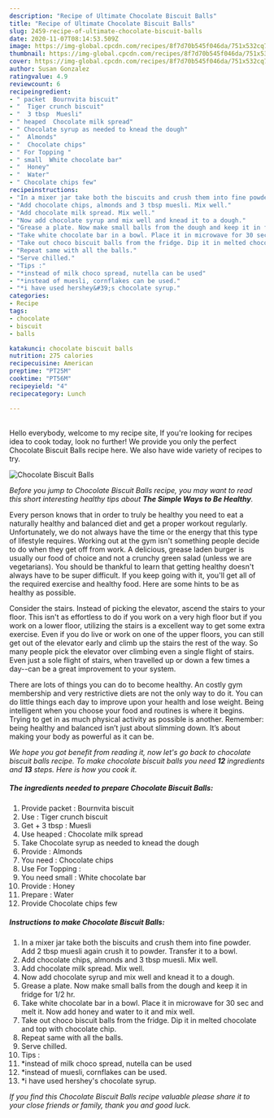 ```yaml
---
description: "Recipe of Ultimate Chocolate Biscuit Balls"
title: "Recipe of Ultimate Chocolate Biscuit Balls"
slug: 2459-recipe-of-ultimate-chocolate-biscuit-balls
date: 2020-11-07T08:14:53.509Z
image: https://img-global.cpcdn.com/recipes/8f7d70b545f046da/751x532cq70/chocolate-biscuit-balls-recipe-main-photo.jpg
thumbnail: https://img-global.cpcdn.com/recipes/8f7d70b545f046da/751x532cq70/chocolate-biscuit-balls-recipe-main-photo.jpg
cover: https://img-global.cpcdn.com/recipes/8f7d70b545f046da/751x532cq70/chocolate-biscuit-balls-recipe-main-photo.jpg
author: Susan Gonzalez
ratingvalue: 4.9
reviewcount: 6
recipeingredient:
- " packet  Bournvita biscuit"
- "  Tiger crunch biscuit"
- "  3 tbsp  Muesli"
- " heaped  Chocolate milk spread"
- " Chocolate syrup as needed to knead the dough"
- "  Almonds"
- "  Chocolate chips"
- " For Topping "
- " small  White chocolate bar"
- "  Honey"
- "  Water"
- " Chocolate chips few"
recipeinstructions:
- "In a mixer jar take both the biscuits and crush them into fine powder. Add 2 tbsp muesli again crush it to powder. Transfer it to a bowl."
- "Add chocolate chips, almonds and 3 tbsp muesli. Mix well."
- "Add chocolate milk spread. Mix well."
- "Now add chocolate syrup and mix well and knead it to a dough."
- "Grease a plate. Now make small balls from the dough and keep it in fridge for 1/2 hr."
- "Take white chocolate bar in a bowl. Place it in microwave for 30 sec and melt it. Now add honey and water to it and mix well."
- "Take out choco biscuit balls from the fridge. Dip it in melted chocolate and top with chocolate chip."
- "Repeat same with all the balls."
- "Serve chilled."
- "Tips :"
- "*instead of milk choco spread, nutella can be used"
- "*instead of muesli, cornflakes can be used."
- "*i have used hershey&#39;s chocolate syrup."
categories:
- Recipe
tags:
- chocolate
- biscuit
- balls

katakunci: chocolate biscuit balls 
nutrition: 275 calories
recipecuisine: American
preptime: "PT25M"
cooktime: "PT56M"
recipeyield: "4"
recipecategory: Lunch

---
```

<br>
Hello everybody, welcome to my recipe site, If you're looking for recipes idea to cook today, look no further! We provide you only the perfect Chocolate Biscuit Balls recipe here. We also have wide variety of recipes to try.
<br>


![Chocolate Biscuit Balls](https://img-global.cpcdn.com/recipes/8f7d70b545f046da/751x532cq70/chocolate-biscuit-balls-recipe-main-photo.jpg)

<i>Before you jump to Chocolate Biscuit Balls recipe, you may want to read this short interesting healthy tips about <strong>The Simple Ways to Be Healthy</strong>.</i>

Every person knows that in order to truly be healthy you need to eat a naturally healthy and balanced diet and get a proper workout regularly. Unfortunately, we do not always have the time or the energy that this type of lifestyle requires. Working out at the gym isn't something people decide to do when they get off from work. A delicious, grease laden burger is usually our food of choice and not a crunchy green salad (unless we are vegetarians). You should be thankful to learn that getting healthy doesn't always have to be super difficult. If you keep going with it, you'll get all of the required exercise and healthy food. Here are some hints to be as healthy as possible.

Consider the stairs. Instead of picking the elevator, ascend the stairs to your floor. This isn't as effortless to do if you work on a very high floor but if you work on a lower floor, utilizing the stairs is a excellent way to get some extra exercise. Even if you do live or work on one of the upper floors, you can still get out of the elevator early and climb up the stairs the rest of the way. So many people pick the elevator over climbing even a single flight of stairs. Even just a sole flight of stairs, when travelled up or down a few times a day--can be a great improvement to your system. 

There are lots of things you can do to become healthy. An costly gym membership and very restrictive diets are not the only way to do it. You can do little things each day to improve upon your health and lose weight. Being intelligent when you choose your food and routines is where it begins. Trying to get in as much physical activity as possible is another. Remember: being healthy and balanced isn’t just about slimming down. It’s about making your body as powerful as it can be. 


<i>We hope you got benefit from reading it, now let's go back to chocolate biscuit balls recipe. To make chocolate biscuit balls you need <strong>12</strong> ingredients and <strong>13</strong> steps. Here is how you cook it.
</i>

##### The ingredients needed to prepare Chocolate Biscuit Balls:

1. Provide  packet : Bournvita biscuit
1. Use  : Tiger crunch biscuit
1. Get  + 3 tbsp : Muesli
1. Use  heaped : Chocolate milk spread
1. Take  Chocolate syrup as needed to knead the dough
1. Provide  : Almonds
1. You need  : Chocolate chips
1. Use  For Topping :
1. You need  small : White chocolate bar
1. Provide  : Honey
1. Prepare  : Water
1. Provide  Chocolate chips few


##### Instructions to make Chocolate Biscuit Balls:

1. In a mixer jar take both the biscuits and crush them into fine powder. Add 2 tbsp muesli again crush it to powder. Transfer it to a bowl.
1. Add chocolate chips, almonds and 3 tbsp muesli. Mix well.
1. Add chocolate milk spread. Mix well.
1. Now add chocolate syrup and mix well and knead it to a dough.
1. Grease a plate. Now make small balls from the dough and keep it in fridge for 1/2 hr.
1. Take white chocolate bar in a bowl. Place it in microwave for 30 sec and melt it. Now add honey and water to it and mix well.
1. Take out choco biscuit balls from the fridge. Dip it in melted chocolate and top with chocolate chip.
1. Repeat same with all the balls.
1. Serve chilled.
1. Tips :
1. *instead of milk choco spread, nutella can be used
1. *instead of muesli, cornflakes can be used.
1. *i have used hershey&#39;s chocolate syrup.


<i>If you find this Chocolate Biscuit Balls recipe valuable please share it to your close friends or family, thank you and good luck.</i>
